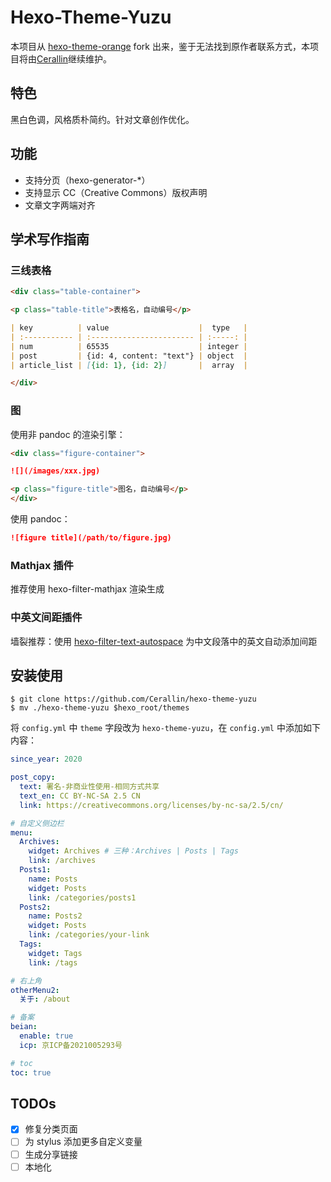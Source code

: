 # Hexo-Theme-Yuzu
本项目从 [hexo-theme-orange](https://github.com/Orange-way/hexo-theme-orange) fork 出来，鉴于无法找到原作者联系方式，本项目将由[Cerallin](https://github.com/Cerallin)继续维护。

## 特色
黑白色调，风格质朴简约。针对文章创作优化。

## 功能
- 支持分页（hexo-generator-*）
- 支持显示 CC（Creative Commons）版权声明
- 文章文字两端对齐

## 学术写作指南
### 三线表格

```md
<div class="table-container">

<p class="table-title">表格名，自动编号</p>

| key          | value                    |  type   |
| :----------- | :----------------------- | :-----: |
| num          | 65535                    | integer |
| post         | {id: 4, content: "text"} | object  |
| article_list | [{id: 1}, {id: 2}]       |  array  |

</div>
```

### 图

使用非 pandoc 的渲染引擎：
```md
<div class="figure-container">

![](/images/xxx.jpg)

<p class="figure-title">图名，自动编号</p>
</div>
```

使用 pandoc：
```md
![figure title](/path/to/figure.jpg)
```

### Mathjax 插件
推荐使用 hexo-filter-mathjax 渲染生成

### 中英文间距插件
墙裂推荐：使用 [hexo-filter-text-autospace](https://github.com/cerallin/hexo-filter-text-autospace) 为中文段落中的英文自动添加间距

## 安装使用
```
$ git clone https://github.com/Cerallin/hexo-theme-yuzu
$ mv ./hexo-theme-yuzu $hexo_root/themes
```

将 `config.yml` 中 `theme` 字段改为 `hexo-theme-yuzu`，在 `config.yml` 中添加如下内容：

```yml
since_year: 2020

post_copy:
  text: 署名-非商业性使用-相同方式共享
  text_en: CC BY-NC-SA 2.5 CN
  link: https://creativecommons.org/licenses/by-nc-sa/2.5/cn/

# 自定义侧边栏
menu:
  Archives:
    widget: Archives # 三种：Archives | Posts | Tags
    link: /archives
  Posts1:
    name: Posts
    widget: Posts
    link: /categories/posts1
  Posts2:
    name: Posts2
    widget: Posts
    link: /categories/your-link
  Tags:
    widget: Tags
    link: /tags

# 右上角
otherMenu2:
  关于: /about

# 备案
beian:
  enable: true
  icp: 京ICP备2021005293号

# toc
toc: true
```

## TODOs
- [X] 修复分类页面
- [ ] 为 stylus 添加更多自定义变量
- [ ] 生成分享链接
- [ ] 本地化
